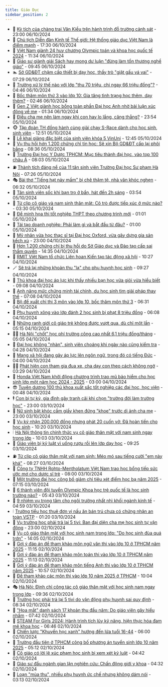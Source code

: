 ```yaml
---
title: Giáo Dục
sidebar_position: 2
---
```


<!-- dantri-giao-duc:START -->
- 🤡 [Kỳ tích của chàng trai Vân Kiều trên hành trình đỗ trường cảnh sát](https://dantri.com.vn/giao-duc/ky-tich-cua-chang-trai-van-kieu-tren-hanh-trinh-do-truong-canh-sat-20240625165532284.htm) - 23:00 06/10/2024
- 🗽 [Chủ tịch Diễn đàn Kinh tế Thế giới: Hệ thống giáo dục Việt Nam là điểm mạnh](https://dantri.com.vn/giao-duc/chu-tich-dien-dan-kinh-te-the-gioi-he-thong-giao-duc-viet-nam-la-diem-manh-20241006192203889.htm) - 17:30 06/10/2024
- 🚦 [Việt Nam giành 24 huy chương Olympic toán và khoa học quốc tế 2024](https://dantri.com.vn/giao-duc/viet-nam-gianh-24-huy-chuong-olympic-toan-va-khoa-hoc-quoc-te-2024-20241006182300137.htm) - 11:34 06/10/2024
- 🌋 [Giáo sư giành giải Sách hay mong dư luận &quot;đừng làm tổn thương nghề giáo&quot;](https://dantri.com.vn/giao-duc/giao-su-gianh-giai-sach-hay-mong-du-luan-dung-lam-ton-thuong-nghe-giao-20241006134624545.htm) - 09:45 06/10/2024
- 🏊 [Sở GD&amp;ĐT chậm cấp thiết bị dạy học, thầy trò &quot;giật gấu vá vai&quot;](https://dantri.com.vn/giao-duc/so-gddt-cham-cap-thiet-bi-day-hoc-thay-tro-giat-gau-va-vai-20241006095347236.htm) - 07:29 06/10/2024
- 🎃 [Trường xử lý thế nào với lớp &quot;thu 70 triệu, chi ngay 66 triệu đồng&quot;?](https://dantri.com.vn/giao-duc/truong-xu-ly-the-nao-voi-lop-thu-70-trieu-chi-ngay-66-trieu-dong-20241006104846786.htm) - 04:46 06/10/2024
- 💄 [Bốc thăm môn thứ 3 vào lớp 10: Gia tăng tình trạng học thêm, dạy thêm?](https://dantri.com.vn/giao-duc/boc-tham-mon-thu-3-vao-lop-10-gia-tang-tinh-trang-hoc-them-day-them-20241006093457773.htm) - 02:46 06/10/2024
- 🦅 [Gen Z Việt giành học bổng toàn phần Đại học Anh nhờ bài luận xúc động về mẹ](https://dantri.com.vn/giao-duc/gen-z-viet-gianh-hoc-bong-toan-phan-dai-hoc-anh-nho-bai-luan-xuc-dong-ve-me-20241006083414886.htm) - 01:34 06/10/2024
- 🚦 [Điều cha mẹ nên làm ngay khi con hay lo lắng, căng thẳng?](https://dantri.com.vn/giao-duc/dieu-cha-me-nen-lam-ngay-khi-con-hay-lo-lang-cang-thang-20241005151447583.htm) - 23:54 05/10/2024
- 🐵 [Tập đoàn TH đồng hành cùng giải chạy S-Race dành cho học sinh, sinh viên](https://dantri.com.vn/giao-duc/tap-doan-th-dong-hanh-cung-giai-chay-s-race-danh-cho-hoc-sinh-sinh-vien-20241005193618708.htm) - 12:51 05/10/2024
- 🐘 [Lễ khai giảng đặc biệt của sinh viên khóa 5 VinUni](https://dantri.com.vn/giao-duc/le-khai-giang-dac-biet-cua-sinh-vien-khoa-5-vinuni-20241005192625828.htm) - 12:45 05/10/2024
- 🦏 [Vụ thu hồi hơn 1.200 chứng chỉ tin học: Sẽ xin Bộ GD&amp;ĐT cấp lại phôi bằng](https://dantri.com.vn/giao-duc/vu-thu-hoi-hon-1200-chung-chi-tin-hoc-se-xin-bo-gddt-cap-lai-phoi-bang-20241005150452879.htm) - 08:36 05/10/2024
- 💼 [Trường Đại học Y Dược TPHCM: Mục tiêu thành đại học, vào top 100 châu Á](https://dantri.com.vn/giao-duc/truong-dai-hoc-y-duoc-tphcm-muc-tieu-thanh-dai-hoc-vao-top-100-chau-a-20241005144226225.htm) - 08:03 05/10/2024
- ⛽️ [Thành tích đáng nể của 11 tân sinh viên Trường Đại học Sư phạm Hà Nội](https://dantri.com.vn/giao-duc/thanh-tich-dang-ne-cua-11-tan-sinh-vien-truong-dai-hoc-su-pham-ha-noi-20241005135555751.htm) - 07:26 05/10/2024
- 🎭 [Bài thơ &quot;Tiếng hạt nảy mầm&quot; bị chê thậm tệ, nhà văn khóc nghẹn](https://dantri.com.vn/giao-duc/bai-tho-tieng-hat-nay-mam-bi-che-tham-te-nha-van-khoc-nghen-20241005125448149.htm) - 06:32 05/10/2024
- 🎃 [Tân sinh viên sốc khi bạn trọ ở bẩn, hát đến 2h sáng](https://dantri.com.vn/giao-duc/tan-sinh-vien-soc-khi-ban-tro-o-ban-hat-den-2h-sang-20241004222905757.htm) - 03:54 05/10/2024
- 🚀 [Từ clip cô giáo và nam sinh thân mật: Cô trò được tiếp xúc ở mức nào?](https://dantri.com.vn/giao-duc/tu-clip-co-giao-va-nam-sinh-than-mat-co-tro-duoc-tiep-xuc-o-muc-nao-20241005072555041.htm) - 03:30 05/10/2024
- 👀 [Đề minh họa thi tốt nghiệp THPT theo chương trình mới](https://dantri.com.vn/giao-duc/de-minh-hoa-thi-tot-nghiep-thpt-theo-chuong-trinh-moi-20241005071940105.htm) - 01:01 05/10/2024
- 🌝 [Tái tạo doanh nghiệp: Phải làm gì và bắt đầu từ đâu?](https://dantri.com.vn/giao-duc/tai-tao-doanh-nghiep-phai-lam-gi-va-bat-dau-tu-dau-20241004141659703.htm) - 01:00 05/10/2024
- 🤗 [Mỹ nhân vừa học thạc sĩ tại Đại học Oxford, vừa gây dựng gia sản kếch xù](https://dantri.com.vn/giao-duc/my-nhan-vua-hoc-thac-si-tai-dai-hoc-oxford-vua-gay-dung-gia-san-kech-xu-20241004164750780.htm) - 23:00 04/10/2024
- 🦄 [Hơn 1.200 chứng chỉ bị thu hồi do Sở Giáo dục và Đào tạo cấp sai thẩm quyền](https://dantri.com.vn/giao-duc/hon-1200-chung-chi-bi-thu-hoi-do-so-giao-duc-va-dao-tao-cap-sai-tham-quyen-20241004203325801.htm) - 14:35 04/10/2024
- 🦍 [RMIT Việt Nam tổ chức Liên hoan Kiến tạo tác động xã hội](https://dantri.com.vn/giao-duc/rmit-viet-nam-to-chuc-lien-hoan-kien-tao-tac-dong-xa-hoi-20241004171714363.htm) - 10:27 04/10/2024
- 🪄 [Sẽ trả lại những khoản thu &quot;lạ&quot; cho phụ huynh học sinh](https://dantri.com.vn/giao-duc/se-tra-lai-nhung-khoan-thu-la-cho-phu-huynh-hoc-sinh-20241004143019210.htm) - 09:27 04/10/2024
- 🦆 [Thủ khoa đại học áp lực khi thấy nhiều bạn học vừa giỏi vừa hiểu biết](https://dantri.com.vn/giao-duc/thu-khoa-dai-hoc-ap-luc-khi-thay-nhieu-ban-hoc-vua-gioi-vua-hieu-biet-20241004155653561.htm) - 09:08 04/10/2024
- 🚀 [Anh nâng mức chứng minh tài chính, du học sinh tìm giải pháp thay thế](https://dantri.com.vn/giao-duc/anh-nang-muc-chung-minh-tai-chinh-du-hoc-sinh-tim-giai-phap-thay-the-20241004135537960.htm) - 07:08 04/10/2024
- 🦒 [Bộ đề xuất chỉ thi 3 môn vào lớp 10, bốc thăm môn thứ 3](https://dantri.com.vn/giao-duc/bo-de-xuat-chi-thi-3-mon-vao-lop-10-boc-tham-mon-thu-3-20241004132808487.htm) - 06:31 04/10/2024
- 🤡 [Phụ huynh xông vào lớp đánh 2 học sinh bị phạt 8 triệu đồng](https://dantri.com.vn/giao-duc/phu-huynh-xong-vao-lop-danh-2-hoc-sinh-bi-phat-8-trieu-dong-20241004124700944.htm) - 06:08 04/10/2024
- 🤔 [Những ranh giới cô giáo trẻ không được vượt qua, dù chỉ một lần](https://dantri.com.vn/giao-duc/nhung-ranh-gioi-co-giao-tre-khong-duoc-vuot-qua-du-chi-mot-lan-20241004115257504.htm) - 05:15 04/10/2024
- 🧑‍💻 [Hà Nội &quot;chốt&quot; học phí trường công cao nhất 6,1 triệu đồng/tháng](https://dantri.com.vn/xa-hoi/ha-noi-chot-hoc-phi-truong-cong-cao-nhat-61-trieu-dongthang-20241004120136544.htm) - 05:05 04/10/2024
- 🤡 [Đại học không &quot;nhàn&quot;, sinh viên choáng khi ngày nào cũng kiểm tra](https://dantri.com.vn/giao-duc/dai-hoc-khong-nhan-sinh-vien-choang-khi-ngay-nao-cung-kiem-tra-20241004103535906.htm) - 04:28 04/10/2024
- 🧠 [Mạng xã hội đang gây áp lực lên ngôn ngữ, trong đó có tiếng Đức](https://dantri.com.vn/giao-duc/mang-xa-hoi-dang-gay-ap-luc-len-ngon-ngu-trong-do-co-tieng-duc-20241004105435195.htm) - 04:00 04/10/2024
- 🧑‍💻 [Phát hiện con tham gia đua xe, cha dạy con theo cách không ngờ](https://dantri.com.vn/giao-duc/phat-hien-con-tham-gia-dua-xe-cha-day-con-theo-cach-khong-ngo-20241003143534409.htm) - 03:29 04/10/2024
- 🧠 [Honda Việt Nam khởi động chương trình trao mũ bảo hiểm cho học sinh lớp một năm học 2024 - 2025](https://dantri.com.vn/giao-duc/honda-viet-nam-khoi-dong-chuong-trinh-trao-mu-bao-hiem-cho-hoc-sinh-lop-mot-nam-hoc-2024-2025-20241004094150938.htm) - 03:00 04/10/2024
- 😎 [Tuyên dương 100 thủ khoa xuất sắc tốt nghiệp các đại học, học viện](https://dantri.com.vn/giao-duc/tuyen-duong-100-thu-khoa-xuat-sac-tot-nghiep-cac-dai-hoc-hoc-vien-20241004074459734.htm) - 00:48 04/10/2024
- 🕴 [Con bị tự kỷ, gia đình gây tranh cãi khi chọn &quot;trường đời làm trường học&quot;](https://dantri.com.vn/giao-duc/con-bi-tu-ky-gia-dinh-gay-tranh-cai-khi-chon-truong-doi-lam-truong-hoc-20241003112814231.htm) - 23:00 03/10/2024
- 🧠 [Nữ sinh bật khóc cầm giấy khen đứng &quot;khoe&quot; trước di ảnh cha mẹ](https://dantri.com.vn/giao-duc/nu-sinh-bat-khoc-cam-giay-khen-dung-khoe-truoc-di-anh-cha-me-20241003093010449.htm) - 23:00 03/10/2024
- 🚀 [Vụ ký nhận 200.000 đồng nhưng phát 20 cuốn vở: Đã hoàn tiền cho học sinh](https://dantri.com.vn/giao-duc/vu-ky-nhan-200000-dong-nhung-phat-20-cuon-vo-da-hoan-tien-cho-hoc-sinh-20241003170533174.htm) - 10:20 03/10/2024
- 🕯 [Hà Nội thông tin chính thức vụ cô giáo thân mật với nam sinh ngay trong lớp](https://dantri.com.vn/xa-hoi/ha-noi-thong-tin-chinh-thuc-vu-co-giao-than-mat-voi-nam-sinh-ngay-trong-lop-20241003165816537.htm) - 10:03 03/10/2024
- 🧰 [Giáo viên bị kỷ luật vì uống rượu rồi lên lớp dạy học](https://dantri.com.vn/giao-duc/giao-vien-bi-ky-luat-vi-uong-ruou-roi-len-lop-day-hoc-20241003154036548.htm) - 09:25 03/10/2024
- ⛽️ [Từ clip cô giáo thân mật với nam sinh: Méo mó sau tiếng cười &quot;em này khá&quot;](https://dantri.com.vn/giao-duc/tu-clip-co-giao-than-mat-voi-nam-sinh-meo-mo-sau-tieng-cuoi-em-nay-kha-20241003112040965.htm) - 08:27 03/10/2024
- 🤖 [Công ty TNHH Rohto-Mentholatum Việt Nam trao học bổng tiếp sức ước mơ cho dược sĩ trẻ](https://dantri.com.vn/giao-duc/cong-ty-tnhh-rohto-mentholatum-viet-nam-trao-hoc-bong-tiep-suc-uoc-mo-cho-duoc-si-tre-20241003144902862.htm) - 08:00 03/10/2024
- 🦍 [Một trường đại học công bố giảm chỉ tiêu xét điểm học bạ năm 2025](https://dantri.com.vn/giao-duc/mot-truong-dai-hoc-cong-bo-giam-chi-tieu-xet-diem-hoc-ba-nam-2025-20241003135711633.htm) - 07:15 03/10/2024
- 🐘 [6 thành viên đội tuyển Olympic Khoa học trẻ quốc tế là học sinh trường nào?](https://dantri.com.vn/giao-duc/6-thanh-vien-doi-tuyen-olympic-khoa-hoc-tre-quoc-te-la-hoc-sinh-truong-nao-20241003104304219.htm) - 05:43 03/10/2024
- 🌊 [9 nhiệm vụ trọng tâm cho ngôi trường nhất nhì khối ngành kinh tế](https://dantri.com.vn/giao-duc/9-nhiem-vu-trong-tam-cho-ngoi-truong-nhat-nhi-khoi-nganh-kinh-te-20241003115245430.htm) - 04:59 03/10/2024
- 🕯 [Trường tiểu học thuê đơn vị nấu ăn bán trú chưa có chứng nhận an toàn VSTP](https://dantri.com.vn/giao-duc/truong-tieu-hoc-thue-don-vi-nau-an-ban-tru-chua-co-chung-nhan-an-toan-vstp-20241002164306430.htm) - 01:20 03/10/2024
- 🐎 [Vụ trường học phải trả lại 5 tivi: Ban đại diện cha mẹ học sinh tự vận động](https://dantri.com.vn/giao-duc/vu-truong-hoc-phai-tra-lai-5-tivi-ban-dai-dien-cha-me-hoc-sinh-tu-van-dong-20241002180513749.htm) - 23:00 02/10/2024
- 🐻 [Vụ cô giáo thân mật với học sinh nam trong lớp: &quot;Do học sinh đùa quá trớn&quot;](https://dantri.com.vn/giao-duc/vu-co-giao-than-mat-voi-hoc-sinh-nam-trong-lop-do-hoc-sinh-dua-qua-tron-20241002205209093.htm) - 14:05 02/10/2024
- 🐎 [Gợi ý đáp án đề tham khảo môn ngữ văn thi vào lớp 10 ở TPHCM năm 2025](https://dantri.com.vn/giao-duc/goi-y-dap-an-de-tham-khao-mon-ngu-van-thi-vao-lop-10-o-tphcm-nam-2025-20241002175203810.htm) - 11:15 02/10/2024
- 🫣 [Gợi ý đáp án đề tham khảo môn toán thi vào lớp 10 ở TPHCM năm 2025](https://dantri.com.vn/giao-duc/goi-y-dap-an-de-tham-khao-mon-toan-thi-vao-lop-10-o-tphcm-nam-2025-20241002174734940.htm) - 11:13 02/10/2024
- 🤭 [Gợi ý đáp án đề tham khảo môn tiếng Anh thi vào lớp 10 ở TPHCM năm 2025](https://dantri.com.vn/giao-duc/goi-y-dap-an-de-tham-khao-mon-tieng-anh-thi-vao-lop-10-o-tphcm-nam-2025-20241002174054118.htm) - 10:57 02/10/2024
- 🥳 [Đề tham khảo các môn thi vào lớp 10 năm 2025 ở TPHCM](https://dantri.com.vn/giao-duc/de-tham-khao-cac-mon-thi-vao-lop-10-nam-2025-o-tphcm-20241002164920308.htm) - 10:04 02/10/2024
- 🎭 [Hà Nội: Đình chỉ công tác cô giáo thân mật với học sinh nam ngay trong lớp](https://dantri.com.vn/giao-duc/ha-noi-dinh-chi-cong-tac-co-giao-than-mat-voi-hoc-sinh-nam-ngay-trong-lop-20241002162835705.htm) - 09:36 02/10/2024
- 🥸 [Trường học phải trả lại 5 tivi do vận động phụ huynh sai quy định](https://dantri.com.vn/giao-duc/truong-hoc-phai-tra-lai-5-tivi-do-van-dong-phu-huynh-sai-quy-dinh-20241002145156691.htm) - 08:34 02/10/2024
- 🦣 [&quot;Hoa mắt&quot; danh sách 17 khoản thu đầu năm: Do giáo viên gây hiểu nhầm](https://dantri.com.vn/giao-duc/hoa-mat-danh-sach-17-khoan-thu-dau-nam-do-giao-vien-gay-hieu-nham-20241002141947991.htm) - 07:42 02/10/2024
- 🤔 [STEAM For Girls 2024: Hành trình tích lũy kỹ năng, hiện thực hóa đam mê khoa học](https://dantri.com.vn/giao-duc/steam-for-girls-2024-hanh-trinh-tich-luy-ky-nang-hien-thuc-hoa-dam-me-khoa-hoc-20241002132702877.htm) - 06:46 02/10/2024
- 🦣 [Chiến lược &quot;Khuyến học xanh&quot; hướng đến lứa tuổi 16-44](https://dantri.com.vn/giao-duc/chien-luoc-khuyen-hoc-xanh-huong-den-lua-tuoi-16-44-20241002102615269.htm) - 06:00 02/10/2024
- 🐲 [Trường đầu tiên ở TPHCM công bố phương án tuyển sinh lớp 10 năm 2025](https://dantri.com.vn/giao-duc/truong-dau-tien-o-tphcm-cong-bo-phuong-an-tuyen-sinh-lop-10-nam-2025-20241002120823501.htm) - 05:12 02/10/2024
- 🔭 [Cô giáo có lời lẽ xúc phạm học sinh bị xem xét kỷ luật](https://dantri.com.vn/giao-duc/co-giao-co-loi-le-xuc-pham-hoc-sinh-bi-xem-xet-ky-luat-20241002110242143.htm) - 04:42 02/10/2024
- 🥷 [Giáo sư đầu ngành gian lận nghiên cứu: Chấn động giới y khoa](https://dantri.com.vn/giao-duc/giao-su-dau-nganh-gian-lan-nghien-cuu-chan-dong-gioi-y-khoa-20241002110650901.htm) - 04:32 02/10/2024
- 🎊 [Loạn &quot;mùa thu&quot;, nhiều phụ huynh ức chế nhưng không dám nói](https://dantri.com.vn/giao-duc/loan-mua-thu-nhieu-phu-huynh-uc-che-nhung-khong-dam-noi-20241002090851225.htm) - 03:13 02/10/2024<!-- dantri-giao-duc:END -->

